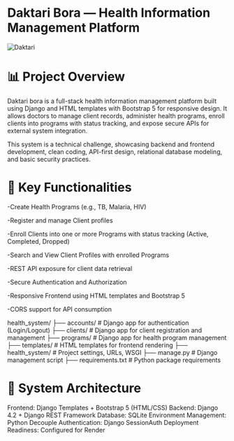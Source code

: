 # Daktari  Bora — Health Information Management Platform

![Daktari](https://github.com/user-attachments/assets/a64719f5-049e-4026-9775-0ef81044c304)

# 📊 Project Overview

Daktari bora is a full-stack health information management platform built using Django and HTML templates with Bootstrap 5 for responsive design. It allows doctors to manage client records, administer health programs, enroll clients into programs with status tracking, and expose secure APIs for external system integration.

This system is a technical challenge, showcasing backend and frontend development, clean coding, API-first design, relational database modeling, and basic security practices.

# 📃 Key Functionalities

-Create Health Programs (e.g., TB, Malaria, HIV)

-Register and manage Client profiles

-Enroll Clients into one or more Programs with status tracking (Active, Completed, Dropped)

-Search and View Client Profiles with enrolled Programs

-REST API exposure for client data retrieval

-Secure Authentication and Authorization

-Responsive Frontend using HTML templates and Bootstrap 5

-CORS support for API consumption

health_system/
├── accounts/          # Django app for authentication (Login/Logout)
├── clients/           # Django app for client registration and management
├── programs/          # Django app for health program management
├── templates/         # HTML templates for frontend rendering
├── health_system/     # Project settings, URLs, WSGI
├── manage.py          # Django management script
├── requirements.txt   # Python package requirements

# 🧰 System Architecture

Frontend: Django Templates + Bootstrap 5 (HTML/CSS)
Backend: Django 4.2 + Django REST Framework
Database: SQLite
Environment Management: Python Decouple
Authentication: Django SessionAuth
Deployment Readiness: Configured for Render















